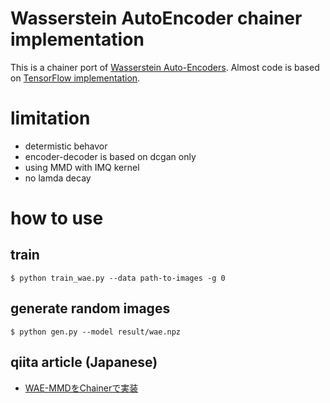<!-- -*- coding: utf-8 -*- -->
# Wasserstein AutoEncoder chainer implementation

This is a chainer port of [Wasserstein Auto-Encoders](https://arxiv.org/abs/1711.01558).
Almost code is based on [TensorFlow implementation](https://github.com/tolstikhin/wae).

# limitation

* determistic behavor
* encoder-decoder is based on dcgan only
* using MMD with IMQ kernel
* no lamda decay

# how to use

## train

```
$ python train_wae.py --data path-to-images -g 0
```

## generate random images

```
$ python gen.py --model result/wae.npz
```

## qiita article (Japanese)

* [WAE-MMDをChainerで実装](https://qiita.com/knok/items/ed6e829cf35aeae2d68b)
